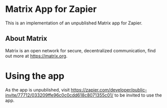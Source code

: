 # Matrix App for Zapier
This is an implementation of an unpublished Matrix app for Zapier.
## About Matrix
Matrix is an open network for secure, decentralized communication, find out more at https://matrix.org.
# Using the app
As the app is unpublished, visit https://zapier.com/developer/public-invite/77712/033209ffe96c0c0cdd618c8071355c01/ to be invited to use the app.
